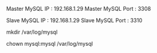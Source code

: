 Master MySQL IP : 192.168.1.29
Master MySQL Port : 3308

Slave MySQL IP : 192.168.1.29
Slave MySQL Port : 3310

mkdir /var/log/mysql

chown mysql:mysql /var/log/mysql